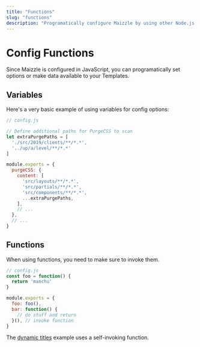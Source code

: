 ```yaml
---
title: "Functions"
slug: "functions"
description: "Programatically configure Maizzle by using other Node.js packages or writing your own custom functions"
---
```


# Config Functions

Since Maizzle is configured in JavaScript, you can programatically set options or make data available to your Templates.

## Variables

Here's a very basic example of using variables for config options:

```js
// config.js

// Define additional paths for PurgeCSS to scan
let extraPurgePaths = [
  './src/2019/clients/**/*.*',
  '../up/a/level/**/*.*'
]

module.exports = {
  purgeCSS: {
    content: [
      'src/layouts/**/*.*',
      'src/partials/**/*.*',
      'src/components/**/*.*',
      ...extraPurgePaths,
    ],
    // ...
  },
  // ...
}
```

## Functions

When using functions, you need to make sure to invoke them.

```js
// config.js
const foo = function() {
  return 'manchu'
}

module.exports = {
  foo: foo(),
  bar: function() {
    // do stuff and return
  }(), // invoke function
}
```

The [dynamic titles](/docs/title/#global-dynamic-titles) example uses a self-invoking function.

